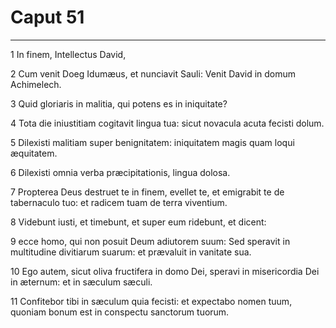 # Caput 51

***

1 In finem, Intellectus David,

2 Cum venit Doeg Idumæus, et nunciavit Sauli: Venit David in domum Achimelech.

3 Quid gloriaris in malitia, qui potens es in iniquitate?

4 Tota die iniustitiam cogitavit lingua tua: sicut novacula acuta fecisti dolum.

5 Dilexisti malitiam super benignitatem: iniquitatem magis quam loqui æquitatem.

6 Dilexisti omnia verba præcipitationis, lingua dolosa.

7 Propterea Deus destruet te in finem, evellet te, et emigrabit te de tabernaculo tuo: et radicem tuam de terra viventium.

8 Videbunt iusti, et timebunt, et super eum ridebunt, et dicent:

9 ecce homo, qui non posuit Deum adiutorem suum: Sed speravit in multitudine divitiarum suarum: et prævaluit in vanitate sua.

10 Ego autem, sicut oliva fructifera in domo Dei, speravi in misericordia Dei in æternum: et in sæculum sæculi.

11 Confitebor tibi in sæculum quia fecisti: et expectabo nomen tuum, quoniam bonum est in conspectu sanctorum tuorum.

